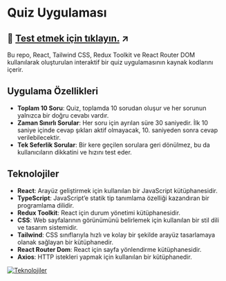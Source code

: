 # Quiz Uygulaması

## :red_circle: [Test etmek için tıklayın.](https://rdvngrsy-quiz-app.netlify.app/) ↗

Bu repo, React, Tailwind CSS, Redux Toolkit ve React Router DOM kullanılarak oluşturulan interaktif bir quiz uygulamasının kaynak kodlarını içerir.

## Uygulama Özellikleri

- **Toplam 10 Soru**: Quiz, toplamda 10 sorudan oluşur ve her sorunun yalnızca bir doğru cevabı vardır.
- **Zaman Sınırlı Sorular**: Her soru için ayrılan süre 30 saniyedir. İlk 10 saniye içinde cevap şıkları aktif olmayacak, 10. saniyeden sonra cevap verilebilecektir.
- **Tek Seferlik Sorular**: Bir kere geçilen sorulara geri dönülmez, bu da kullanıcıların dikkatini ve hızını test eder.

## Teknolojiler

- **React**: Arayüz geliştirmek için kullanılan bir JavaScript kütüphanesidir.
- **TypeScript**: JavaScript’e statik tip tanımlama özelliği kazandıran bir programlama dilidir.
- **Redux Toolkit**: React için durum yönetimi kütüphanesidir.
- **CSS**: Web sayfalarının görünümünü belirlemek için kullanılan bir stil dili ve tasarım sistemidir.
- **Tailwind**: CSS sınıflarıyla hızlı ve kolay bir şekilde arayüz tasarlamaya olanak sağlayan bir kütüphanedir.
- **React Router Dom**: React için sayfa yönlendirme kütüphanesidir.
- **Axios**: HTTP istekleri yapmak için kullanılan bir kütüphanedir.

[![Teknolojiler](https://skillicons.dev/icons?i=react,typescript,redux,css,tailwind)](https://skillicons.dev)
